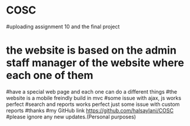 # COSC
#uploading  assignment 10 and the final project
# the website is based on the admin staff manager of the website where each one of them
#have a special web page and each one can do a different things
#the website is a mobile freindly build in mvc
#some issue with ajax, js works perfect
#search and reports works perfect just some issue with custom reports
#thanks
#my GitHub link https://github.com/halsaylani/COSC
#please ignore any new updates.(Personal purposes)
